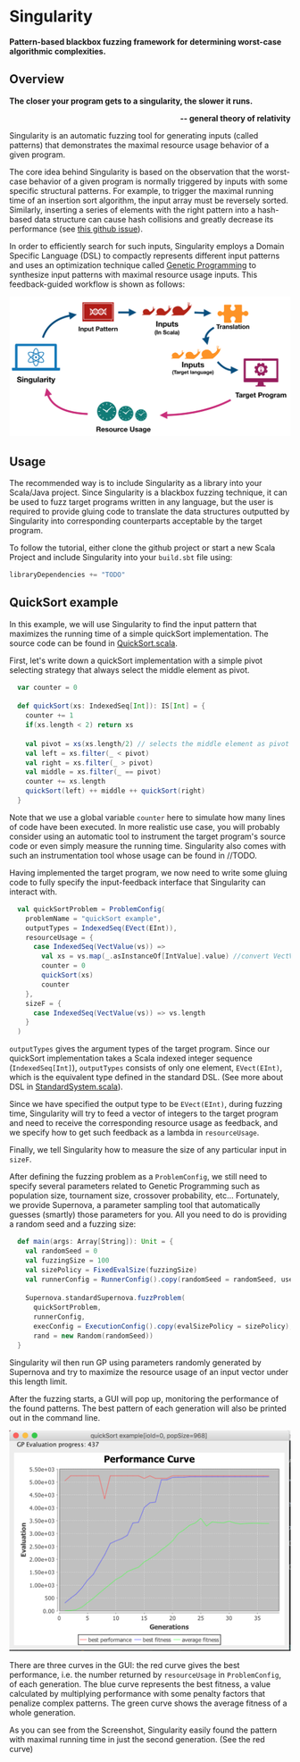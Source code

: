 # Singularity

#### Pattern-based blackbox fuzzing framework for determining worst-case algorithmic complexities.


## Overview

**The closer your program gets to a singularity, the slower it runs.**

<p align="right"><strong> -- general theory of relativity </strong></p>

Singularity is an automatic fuzzing tool for generating inputs (called patterns) that demonstrates the maximal resource usage behavior of a given program.

The core idea behind Singularity is based on the observation that the worst-case behavior of a given program is normally triggered by inputs with some specific structural patterns. For example, to trigger the maximal running time of an insertion sort algorithm, the input array must be reversely sorted. Similarly, inserting a series of elements with the right pattern into a hash-based data structure can cause hash collisions and greatly decrease its performance (see [this github issue](https://github.com/google/guava/issues/3015)).

In order to efficiently search for such inputs, Singularity employs a Domain Specific Language (DSL) to compactly represents different input patterns and uses an optimization technique called [Genetic Programming](https://en.wikipedia.org/wiki/Genetic_programming) to synthesize input patterns with maximal resource usage inputs. This feedback-guided workflow is shown as follows:

![SingularityLoop.png](doc/images/SingularityLoop.png)


## Usage

The recommended way is to include Singularity as a library into your Scala/Java project. Since Singularity is a blackbox fuzzing technique, it can be used to fuzz target programs written in any language, but the user is required to provide gluing code to translate the data structures outputted by Singularity into corresponding counterparts acceptable by the target program.

To follow the tutorial, either clone the github project or start a new Scala Project and include Singularity into your `build.sbt` file using:

```scala
libraryDependencies += "TODO"
```

## QuickSort example

In this example, we will use Singularity to find the input pattern that maximizes the running time of a simple quickSort implementation. The source code can be found in [QuickSort.scala](src/benchmarks/scala/examples/QuickSort.scala).

First, let's write down a quickSort implementation with a simple pivot selecting strategy that always select the middle element as pivot.

```scala
  var counter = 0

  def quickSort(xs: IndexedSeq[Int]): IS[Int] = {
    counter += 1
    if(xs.length < 2) return xs

    val pivot = xs(xs.length/2) // selects the middle element as pivot
    val left = xs.filter(_ < pivot)
    val right = xs.filter(_ > pivot)
    val middle = xs.filter(_ == pivot)
    counter += xs.length
    quickSort(left) ++ middle ++ quickSort(right)
  }
```
Note that we use a global variable `counter` here to simulate how many lines of code have been executed. In more realistic use case, you will probably consider using an automatic tool to instrument the target program's source code or even simply measure the running time. Singularity also comes with such an instrumentation tool whose usage can be found in //TODO.

Having implemented the target program, we now need to write some gluing code to fully specify the input-feedback interface that Singularity can interact with.

```scala
  val quickSortProblem = ProblemConfig(
    problemName = "quickSort example",
    outputTypes = IndexedSeq(EVect(EInt)),
    resourceUsage = {
      case IndexedSeq(VectValue(vs)) =>
        val xs = vs.map(_.asInstanceOf[IntValue].value) //convert VectValue to IndexedSeq[Int]
        counter = 0
        quickSort(xs)
        counter
    },
    sizeF = {
      case IndexedSeq(VectValue(vs)) => vs.length
    }
  )
```

`outputTypes` gives the argument types of the target program. Since our quickSort implementation takes a Scala indexed integer sequence (`IndexedSeq[Int]`), `outputTypes` consists of only one element, `EVect(EInt)`, which is the equivalent type defined in the standard DSL.
(See more about DSL in [StandardSystem.scala](src/core/scala/singularity/StandardSystem.scala)).

Since we have specified the output type to be `EVect(EInt)`, during fuzzing time, Singularity will try to feed a vector of integers to the target program and need to receive the corresponding resource usage as feedback, and we specify how to get such feedback as a lambda in `resourceUsage`.

Finally, we tell Singularity how to measure the size of any particular input in `sizeF`.

After defining the fuzzing problem as a `ProblemConfig`, we still need to specify several parameters related to Genetic Programming such as population size, tournament size, crossover probability, etc... Fortunately, we provide Supernova, a parameter sampling tool that automatically guesses (smartly) those parameters for you. All you need to do is providing a random seed and a fuzzing size: 

```scala
  def main(args: Array[String]): Unit = {
    val randomSeed = 0
    val fuzzingSize = 100
    val sizePolicy = FixedEvalSize(fuzzingSize)
    val runnerConfig = RunnerConfig().copy(randomSeed = randomSeed, useGUI = true)

    Supernova.standardSupernova.fuzzProblem(
      quickSortProblem,
      runnerConfig,
      execConfig = ExecutionConfig().copy(evalSizePolicy = sizePolicy),
      rand = new Random(randomSeed))
  }
```

Singularity wil then run GP using parameters randomly generated by Supernova and try to maximize the resource usage of an input vector under this length limit.

After the fuzzing starts, a GUI will pop up, monitoring the performance of the found patterns. The best pattern of each generation will also be printed out in the command line.

![Performance Curve](doc/images/QuickSort-fuzz.png)

There are three curves in the GUI: the red curve gives the best performance, i.e. the number returned by `resourceUsage` in `ProblemConfig`, of each generation. The blue curve represents the best fitness, a value calculated by multiplying performance with some penalty factors that penalize complex patterns. The green curve shows the average fitness of a whole generation.

As you can see from the Screenshot, Singularity easily found the pattern with maximal running time in just the second generation. (See the red curve)